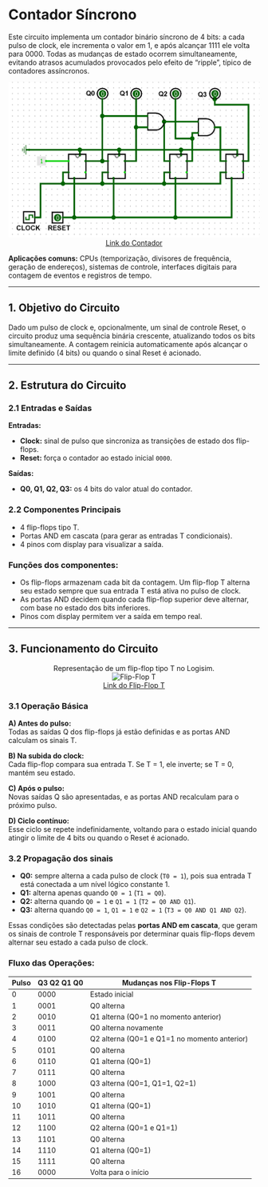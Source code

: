 # Contador Síncrono 

Este circuito implementa um contador binário síncrono de 4 bits: a cada pulso de clock, ele incrementa o valor em 1, e após alcançar 1111 ele volta para 0000. Todas as mudanças de estado ocorrem simultaneamente, evitando atrasos acumulados provocados pelo efeito de “ripple”, típico de contadores assíncronos.

<p align="center">
  <img src="./Imagens/13_Contador-Sincrono.png" alt="Contador Síncrono" width="550"><br>
  <a href="./Circuitos%20Logisim/13_Contador-Sincrono.circ">Link do Contador</a>
</p>

**Aplicações comuns:** CPUs (temporização, divisores de frequência, geração de endereços), sistemas de controle, interfaces digitais para contagem de eventos e registros de tempo.

---

## 1. Objetivo do Circuito

Dado um pulso de clock e, opcionalmente, um sinal de controle Reset, o circuito produz uma sequência binária crescente, atualizando todos os bits simultaneamente.  A contagem reinicia automaticamente após alcançar o limite definido (4 bits) ou quando o sinal Reset é acionado.

---

## 2. Estrutura do Circuito

### 2.1 Entradas e Saídas
**Entradas:**
- **Clock:** sinal de pulso que sincroniza as transições de estado dos flip-flops.
- **Reset:** força o contador ao estado inicial `0000`.

**Saídas:**
- **Q0, Q1, Q2, Q3:** os 4 bits do valor atual do contador.


### 2.2 Componentes Principais

- 4 flip-flops tipo T.
- Portas AND em cascata (para gerar as entradas T condicionais).
- 4 pinos com display para visualizar a saída.

### **Funções dos componentes:**
- Os flip-flops armazenam cada bit da contagem. Um flip-flop T alterna seu estado sempre que sua entrada T está ativa no pulso de clock.
- As portas AND decidem quando cada flip-flop superior deve alternar, com base no estado dos bits inferiores.
- Pinos com display permitem ver a saída em tempo real.

---

## 3. Funcionamento do Circuito

<p align="center">
  Representação de um flip-flop tipo T no Logisim.<br>
  <img src="./Imagens/xxxxx.png" alt="Flip-Flop T"><br>
  <a href="./1-xxxxx.circ">Link do Flip-Flop T</a>
</p>

### 3.1 Operação Básica

**A) Antes do pulso:**  
Todas as saídas Q dos flip-flops já estão definidas e as portas AND calculam os sinais T.

**B) Na subida do clock:**  
Cada flip-flop compara sua entrada T. Se T = 1, ele inverte; se T = 0, mantém seu estado.

**C) Após o pulso:**  
Novas saídas Q são apresentadas, e as portas AND recalculam para o próximo pulso.

**D) Ciclo contínuo:**  
Esse ciclo se repete indefinidamente, voltando para o estado inicial quando atingir o limite de 4 bits ou quando o Reset é acionado.

### 3.2 Propagação dos sinais

- **Q0:** sempre alterna a cada pulso de clock (`T0 = 1`), pois sua entrada T está conectada a um nível lógico constante 1.
- **Q1:** alterna apenas quando `Q0 = 1` (`T1 = Q0`).
- **Q2:** alterna quando `Q0 = 1` e `Q1 = 1` (`T2 = Q0 AND Q1`).
- **Q3:** alterna quando `Q0 = 1`, `Q1 = 1` e `Q2 = 1` (`T3 = Q0 AND Q1 AND Q2`).

Essas condições são detectadas pelas **portas AND em cascata**, que geram os sinais de controle T responsáveis por determinar quais flip-flops devem alternar seu estado a cada pulso de clock.

### Fluxo das Operações:

| Pulso | Q3 Q2 Q1 Q0 | Mudanças nos Flip-Flops T                                |
|-------|-------------|----------------------------------------------------------|
| 0     | 0000        | Estado inicial                                           |
| 1     | 0001        | Q0 alterna                                               |
| 2     | 0010        | Q1 alterna (Q0=1 no momento anterior)                  |
| 3     | 0011        | Q0 alterna novamente                                     |
| 4     | 0100        | Q2 alterna (Q0=1 e Q1=1 no momento anterior)           |
| 5     | 0101        | Q0 alterna                                               |
| 6     | 0110        | Q1 alterna (Q0=1)                                       |
| 7     | 0111        | Q0 alterna                                               |
| 8     | 1000        | Q3 alterna (Q0=1, Q1=1, Q2=1)                           |
| 9     | 1001        | Q0 alterna                                               |
| 10    | 1010        | Q1 alterna (Q0=1)                                       |
| 11    | 1011        | Q0 alterna                                               |
| 12    | 1100        | Q2 alterna (Q0=1 e Q1=1)                                |
| 13    | 1101        | Q0 alterna                                               |
| 14    | 1110        | Q1 alterna (Q0=1)                                       |
| 15    | 1111        | Q0 alterna                                               |
| 16    | 0000        | Volta para o início                                    |
